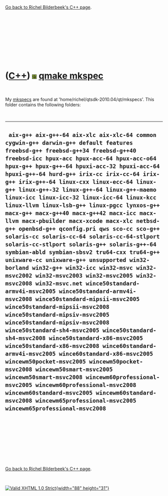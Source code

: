 

[Go back to Richel Bilderbeek's C++ page](Cpp.htm).

 

 

 

 

 

([C++](Cpp.htm)) ![Qt](PicQt.png) [qmake mkspec](CppQmakeMkspec.htm)
====================================================================

 

My [mkspecs](CppQmakeMkspec.htm) are found at
'home/richel/qtsdk-2010.04/qt/mkspecs'. This folder contains the
following folders:

 

  -------------------------------------------------------------------------------------------------------------------------------------------------------------------------------------------------------------------------------------------------------------------------------------------------------------------------------------------------------------------------------------------------------------------------------------------------------------------------------------------------------------------------------------------------------------------------------------------------------------------------------------------------------------------------------------------------------------------------------------------------------------------------------------------------------------------------------------------------------------------------------------------------------------------------------------------------------------------------------------------------------------------------------------------------------------------------------------------------------------------------------------------------------------------------------------------------------------------------------------------------------------------------------------------------------------------------------------------------------------------------------------------------------------------------------------------------------------------------------------------------------------------------------------------------------------------------------------------
  ` aix-g++ aix-g++-64 aix-xlc aix-xlc-64 common cygwin-g++ darwin-g++ default features freebsd-g++ freebsd-g++34 freebsd-g++40 freebsd-icc hpux-acc hpux-acc-64 hpux-acc-o64 hpux-g++ hpux-g++-64 hpuxi-acc-32 hpuxi-acc-64 hpuxi-g++-64 hurd-g++ irix-cc irix-cc-64 irix-g++ irix-g++-64 linux-cxx linux-ecc-64 linux-g++ linux-g++-32 linux-g++-64 linux-g++-maemo linux-icc linux-icc-32 linux-icc-64 linux-kcc linux-llvm linux-lsb-g++ linux-pgcc lynxos-g++ macx-g++ macx-g++40 macx-g++42 macx-icc macx-llvm macx-pbuilder macx-xcode macx-xlc netbsd-g++ openbsd-g++ qconfig.pri qws sco-cc sco-g++ solaris-cc solaris-cc-64 solaris-cc-64-stlport solaris-cc-stlport solaris-g++ solaris-g++-64 symbian-abld symbian-sbsv2 tru64-cxx tru64-g++ unixware-cc unixware-g++ unsupported win32-borland win32-g++ win32-icc win32-msvc win32-msvc2002 win32-msvc2003 win32-msvc2005 win32-msvc2008 win32-msvc.net wince50standard-armv4i-msvc2005 wince50standard-armv4i-msvc2008 wince50standard-mipsii-msvc2005 wince50standard-mipsii-msvc2008 wince50standard-mipsiv-msvc2005 wince50standard-mipsiv-msvc2008 wince50standard-sh4-msvc2005 wince50standard-sh4-msvc2008 wince50standard-x86-msvc2005 wince50standard-x86-msvc2008 wince60standard-armv4i-msvc2005 wince60standard-x86-msvc2005 wincewm50pocket-msvc2005 wincewm50pocket-msvc2008 wincewm50smart-msvc2005 wincewm50smart-msvc2008 wincewm60professional-msvc2005 wincewm60professional-msvc2008 wincewm60standard-msvc2005 wincewm60standard-msvc2008 wincewm65professional-msvc2005 wincewm65professional-msvc2008`
  -------------------------------------------------------------------------------------------------------------------------------------------------------------------------------------------------------------------------------------------------------------------------------------------------------------------------------------------------------------------------------------------------------------------------------------------------------------------------------------------------------------------------------------------------------------------------------------------------------------------------------------------------------------------------------------------------------------------------------------------------------------------------------------------------------------------------------------------------------------------------------------------------------------------------------------------------------------------------------------------------------------------------------------------------------------------------------------------------------------------------------------------------------------------------------------------------------------------------------------------------------------------------------------------------------------------------------------------------------------------------------------------------------------------------------------------------------------------------------------------------------------------------------------------------------------------------------------------

 

 

 

 

 

[Go back to Richel Bilderbeek's C++ page](Cpp.htm).



 

[![Valid XHTML 1.0 Strict](valid-xhtml10.png){width="88"
height="31"}](http://validator.w3.org/check?uri=referer)
